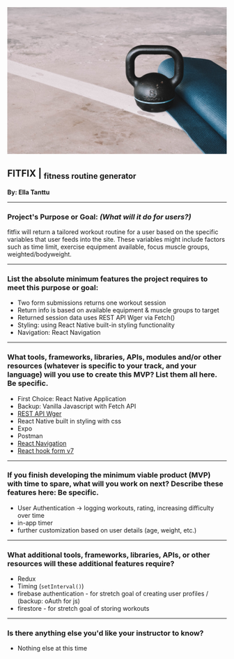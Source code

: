 <img title="exercise equipment" src="img/exercise_equipment.jpg" width="600px">

## FITFIX | <sub>fitness routine generator</sub>
**By: Ella Tanttu**

---

### Project's Purpose or Goal: *(What will it do for users?)*
fitfix will return a tailored workout routine for a user based on the specific variables that user feeds into the site. These variables might include factors such as time limit, exercise equipment available, focus muscle groups, weighted/bodyweight.

---

### List the absolute minimum features the project requires to meet this purpose or goal:
- Two form submissions returns one workout session
- Return info is based on available equipment & muscle groups to target
- Returned session data uses REST API Wger via Fetch()
- Styling: using React Native built-in styling functionality
- Navigation: React Navigation

---

### What tools, frameworks, libraries, APIs, modules and/or other resources (whatever is specific to your track, and your language) will you use to create this MVP? List them all here. Be specific.
- First Choice: React Native Application
- Backup: Vanilla Javascript with Fetch API
- [REST API Wger](https://wger.de/en/software/api)
- React Native built in styling with css
- Expo
- Postman
- [React Navigation](https://reactnavigation.org/)
- [React hook form v7](https://react-hook-form.com/get-started)

---

### If you finish developing the minimum viable product (MVP) with time to spare, what will you work on next? Describe these features here: Be specific.
- User Authentication -> logging workouts, rating, increasing difficulty over time
- in-app timer
- further customization based on user details (age, weight, etc.)

---

### What additional tools, frameworks, libraries, APIs, or other resources will these additional features require?
- Redux
- Timing (`setInterval()`)
- firebase authentication - for stretch goal of creating user profiles / (backup: oAuth for js)
- firestore - for stretch goal of storing workouts

---

### Is there anything else you'd like your instructor to know?
- Nothing else at this time
